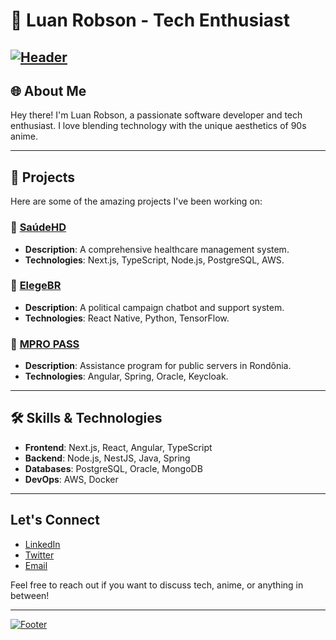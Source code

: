 # 👾 Luan Robson - Tech Enthusiast

[![Header](https://i.pinimg.com/736x/7c/0b/48/7c0b48e39a274d8c50c0b0281792c0bd.jpg)
](url)
---

## 🌐 About Me

Hey there! I'm Luan Robson, a passionate software developer and tech enthusiast. I love blending technology with the unique aesthetics of 90s anime. 

---

## 🚀 Projects

Here are some of the amazing projects I've been working on:

### 🔹 [SaúdeHD](https://github.com/LuanRobson/saudehd)
- **Description**: A comprehensive healthcare management system.
- **Technologies**: Next.js, TypeScript, Node.js, PostgreSQL, AWS.

### 🔹 [ElegeBR](https://github.com/LuanRobson/elegebr)
- **Description**: A political campaign chatbot and support system.
- **Technologies**: React Native, Python, TensorFlow.

### 🔹 [MPRO PASS](https://github.com/LuanRobson/mpro-pass)
- **Description**: Assistance program for public servers in Rondônia.
- **Technologies**: Angular, Spring, Oracle, Keycloak.


---

## 🛠️ Skills & Technologies

- **Frontend**: Next.js, React, Angular, TypeScript
- **Backend**: Node.js, NestJS, Java, Spring
- **Databases**: PostgreSQL, Oracle, MongoDB
- **DevOps**: AWS, Docker

---

## Let's Connect

- [LinkedIn](https://www.linkedin.com/in/luan-robson-44929a245/)
- [Twitter](https://twitter.com/repulsovomitos)
- [Email](mailto:luan.rob19@gmail.com)

Feel free to reach out if you want to discuss tech, anime, or anything in between!

---

[![Footer](https://i.pinimg.com/736x/d3/e9/97/d3e99766dfb835f653750b90b0cbd7bf.jpg)
](url)
